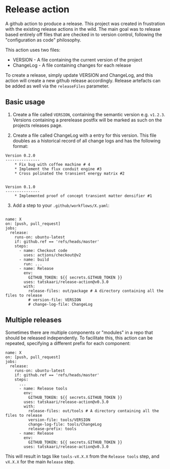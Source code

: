 # Release action

A github action to produce a release. This project was created in frustration 
with the existing release actions in the wild. The main goal was to release
based entirely off files that are checked in to version control, following
the "configuration as code" philosophy. 

This action uses two files:

* VERSION - A file containing the current version of the project
* ChangeLog - A file containing changes for each release

To create a release, simply update VERSION and ChangeLog, and this
action will create a new github release accordingly. Release artefacts 
can be added as well via the `releaseFiles` parameter.


## Basic usage

1) Create a file called `VERSION`, containing the semantic version e.g. `v1.2.3`. Versions
   containing a prerelease postfix will be marked as such on the projects releases page. 

3) Create a file called ChangeLog with a entry for this version. This file doubles 
   as a historical record of all change logs and has the following format:
```
Version 0.2.0
---------------
    * Fix bug with coffee machine # 4
    * Implement the flux conduit engine #3
    * Cross polinated the transient energy matrix #2


Version 0.1.0
---------------
    * Implemented proof of concept transient matter densifier #1  
```

3) Add a step to your `.github/workflows/X.yaml`:

```

name: X
on: [push, pull_request]
jobs:
  release:
    runs-on: ubuntu-latest
    if: github.ref == 'refs/heads/master'
    steps:
      - name: Checkout code
        uses: actions/checkout@v2
      - name: build
        run: ...
      - name: Release
        env:
          GITHUB_TOKEN: ${{ secrets.GITHUB_TOKEN }}
        uses: tatskaari/release-action@v0.3.0
        with:
          release-files: out/package # A directory containing all the files to release
          # version-file: VERSION
          # change-log-file: ChangeLog
```

## Multiple releases

Sometimes there are multiple components or "modules" in a repo that should be released independently. To facilitate
this, this action can be repeated, specifying a different prefix for each component:

```
name: X
on: [push, pull_request]
jobs:
  release:
    runs-on: ubuntu-latest
    if: github.ref == 'refs/heads/master'
    steps:
      ...
      - name: Release tools
        env:
          GITHUB_TOKEN: ${{ secrets.GITHUB_TOKEN }}
        uses: tatskaari/release-action@v0.3.0
        with:
          release-files: out/tools # A directory containing all the files to release
          version-file: tools/VERSION
          change-log-file: tools/ChangeLog
          release-prefix: tools
      - name: Release
        env:
          GITHUB_TOKEN: ${{ secrets.GITHUB_TOKEN }}
        uses: tatskaari/release-action@v0.3.0
```

This will result in tags like `tools-vX.X.X` from the `Release tools` step, and `vX.X.X` for the main `Release` step. 
